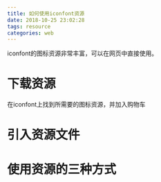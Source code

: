 ```yaml
---
title: 如何使用iconfont资源
date: 2018-10-25 23:02:28
tags: resource
categories: web
---
```


iconfont的图标资源非常丰富，可以在网页中直接使用。

# 下载资源

在iconfont上找到所需要的图标资源，并加入购物车

# 引入资源文件

# 使用资源的三种方式
